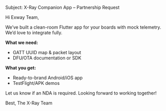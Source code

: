 Subject: X-Ray Companion App – Partnership Request

Hi Exway Team,

We’ve built a clean-room Flutter app for your boards with mock telemetry. We’d love to integrate fully.

**What we need:**
- GATT UUID map & packet layout
- DFU/OTA documentation or SDK

**What you get:**
- Ready-to-brand Android/iOS app
- TestFlight/APK demos

Let us know if an NDA is required. Looking forward to working together!

Best,
The X-Ray Team
